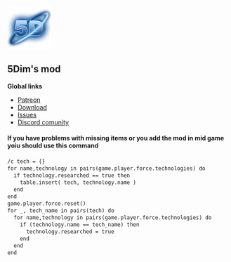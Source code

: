 ![logo](logo.png)
## **5Dim's mod**

**Global links**
- [Patreon](https://www.patreon.com/5Dim)
- [Download](https://mods.factorio.com/mods/McGuten)
- [Issues](https://github.com/McGuten/5DimsFactorioMods/issues)
- [Discord comunity](https://discord.gg/CTEMFd9)


#### **If you have problems with missing items or you add the mod in mid game yoiu should use this command**
```
/c tech = {}
for name,technology in pairs(game.player.force.technologies) do
  if technology.researched == true then
    table.insert( tech, technology.name )
  end
end
game.player.force.reset()
for _, tech_name in pairs(tech) do
  for name,technology in pairs(game.player.force.technologies) do
    if (technology.name == tech_name) then
      technology.researched = true
    end
  end
end
```
